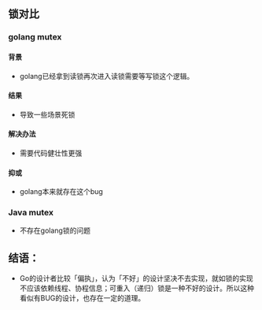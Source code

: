 ## 锁对比
### golang mutex
#### 背景
- golang已经拿到读锁再次进入读锁需要等写锁这个逻辑。
#### 结果
- 导致一些场景死锁
#### 解决办法
- 需要代码健壮性更强
#### 抑或
- golang本来就存在这个bug

### Java mutex
- 不存在golang锁的问题

## 结语：
- Go的设计者比较「偏执」，认为「不好」的设计坚决不去实现，就如锁的实现不应该依赖线程、协程信息；可重入（递归）锁是一种不好的设计。所以这种看似有BUG的设计，也存在一定的道理。

